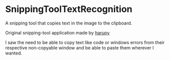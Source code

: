 # SnippingToolTextRecognition
A snipping tool that copies text in the image to the clipboard.

Original snipping-tool application made by [harupy](https://github.com/harupy/snipping-tool)

I saw the need to be able to copy text like code or windows errors from their respective non-copyable window and be able to paste them wherever I wanted.